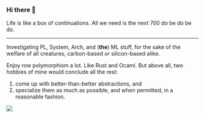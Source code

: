 ### Hi there 🌟

Life is like a box of continuations. All we need is the next 700 do be do be do.

---

Investigating PL, System, Arch, and (**the**) ML stuff, for the sake of the welfare of all creatures, carbon-based or silicon-based alike.

Enjoy row polymorphism a lot. Like Rust and Ocaml. But above all, two hobbies of mine would conclude all the rest:

1. come up with better-than-better abstractions, and
2. specialize them as much as possible, and when permitted, in a reasonable fashion.

<a href="https://github.com/anuraghazra/github-readme-stats">
  <img align="center" src="https://github-readme-stats.vercel.app/api/top-langs/?username=LighghtEeloo&hide=css,vue,stylus,javascript,scss,php,shell,html&bg_color=30,e96443,904e95&title_color=fff&text_color=fff&langs_count=6" />
</a>

